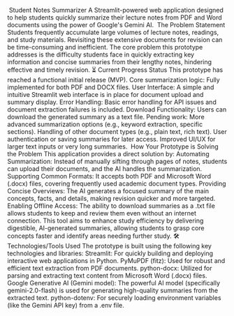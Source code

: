  Student Notes Summarizer
A Streamlit-powered web application designed to help students quickly summarize their lecture notes from PDF and Word documents using the power of Google's Gemini AI.
 The Problem Statement
Students frequently accumulate large volumes of lecture notes, readings, and study materials. Revisiting these extensive documents for revision can be time-consuming and inefficient. The core problem this prototype addresses is the difficulty students face in quickly extracting key information and concise summaries from their lengthy notes, hindering effective and timely revision.
⏳ Current Progress Status
This prototype has reached a functional initial release (MVP).
Core summarization logic: Fully implemented for both PDF and DOCX files.
User Interface: A simple and intuitive Streamlit web interface is in place for document upload and summary display.
Error Handling: Basic error handling for API issues and document extraction failures is included.
Download Functionality: Users can download the generated summary as a text file.
Pending work:
More advanced summarization options (e.g., keyword extraction, specific sections).
Handling of other document types (e.g., plain text, rich text).
User authentication or saving summaries for later access.
Improved UI/UX for larger text inputs or very long summaries.
 How Your Prototype is Solving the Problem
This application provides a direct solution by:
Automating Summarization: Instead of manually sifting through pages of notes, students can upload their documents, and the AI handles the summarization.
Supporting Common Formats: It accepts both PDF and Microsoft Word (.docx) files, covering frequently used academic document types.
Providing Concise Overviews: The AI generates a focused summary of the main concepts, facts, and details, making revision quicker and more targeted.
Enabling Offline Access: The ability to download summaries as a .txt file allows students to keep and review them even without an internet connection.
This tool aims to enhance study efficiency by delivering digestible, AI-generated summaries, allowing students to grasp core concepts faster and identify areas needing further study.
🛠️ Technologies/Tools Used
The prototype is built using the following key technologies and libraries:
Streamlit: For quickly building and deploying interactive web applications in Python.
PyMuPDF (fitz): Used for robust and efficient text extraction from PDF documents.
python-docx: Utilized for parsing and extracting text content from Microsoft Word (.docx) files.
Google Generative AI (Gemini model): The powerful AI model (specifically gemini-2.0-flash) is used for generating high-quality summaries from the extracted text.
python-dotenv: For securely loading environment variables (like the Gemini API key) from a .env file.

